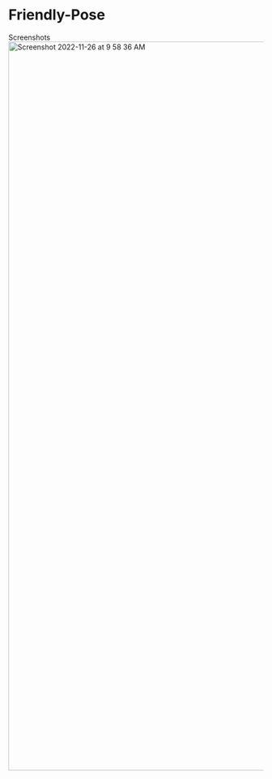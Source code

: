 # Friendly-Pose

Screenshots
<img width="1440" alt="Screenshot 2022-11-26 at 9 58 36 AM" src="https://github.com/nishantsirohi23/friendly-pose/assets/68343049/5688e6be-4de7-42b4-a0ae-38f46727487c">

